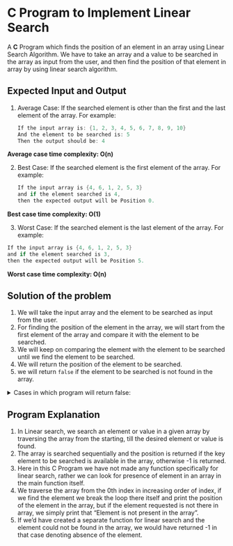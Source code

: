 # C Program to Implement Linear Search

 A <b>C</b> Program which finds the position of an element in an array using Linear Search Algorithm. We have to take an array and a value to be searched in the array as input from the user, and then find the position of that element in array by using linear search algorithm.

 ## Expected Input and Output

 1. Average Case: If the searched element is other than the first and the last element of the array. For example:

    ```C
    If the input array is: {1, 2, 3, 4, 5, 6, 7, 8, 9, 10}
    And the element to be searched is: 5
    Then the output should be: 4
    ```
  <b>Average case time complexity: O(n)</b>
  
 2. Best Case: If the searched element is the first element of the array. For example:
    
    ```C
    If the input array is {4, 6, 1, 2, 5, 3}
    and if the element searched is 4,
    then the expected output will be Position 0.
    ```
  <b>Best case time complexity: O(1)</b>
  
  3. Worst Case: If the searched element is the last element of the array. For example:
    
  ```C
  If the input array is {4, 6, 1, 2, 5, 3}
  and if the element searched is 3,
  then the expected output will be Position 5.
  ```
  <b>Worst case time complexity: O(n)</b>

## Solution of the problem

 1. We will take the input array and the element to be searched as input from the user.
 2. For finding the position of the element in the array, we will start from the first element of the array and compare it with the element to be searched.
 3. We will keep on comparing the element with the element to be searched until we find the element to be searched.
 4. We will return the position of the element to be searched.
 5. we will return ```false``` if the element to be searched is not found in the array.
   <details>

   <summary>Cases in which program will return false:</summary>

     1. we will return false if the array is empty.
     2. we will return false if the element to be searched is not an integer.
     3. we will return false if the array is not an array.
     4. we will return false if the array is not an array of integers.
   
   </details>

 ## Program Explanation

   1. In Linear search, we search an element or value in a given array by traversing the array from the starting, till the desired element or value is found.
   2. The array is searched sequentially and the position is returned if the key element to be searched is available in the array, otherwise -1 is returned.
   3. Here in this C Program we have not made any function specifically for linear search, rather we can look for presence of element in an array in the main function itself.
   4. We traverse the array from the 0th index in increasing order of index, if we find the element we break the loop there itself and print the position of the element in the array, but if the element requested is not there in array, we simply print that “Element is not present in the array”.
   5. If we’d have created a separate function for linear search and the element could not be found in the array, we would have returned -1 in that case denoting absence of the element.
   

 

   




